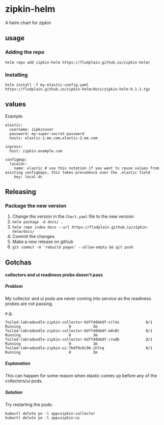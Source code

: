 # zipkin-helm
A helm chart for zipkin

## usage

### Adding the repo 

`helm repo add zipkin-helm https://flodplain.github.io/zipkin-helm/`

### Installing

`helm install -f my-elastic-config.yaml https://flodplain.github.io/zipkin-helm/docs/zipkin-helm-0.1.1.tgz`

## values

Example

```
elastic:
  username: zipkinuser
  password: my-super-secret-password
  hosts: elastic-1.me.com,elastic-2.me.com

ingress:
  host: zipkin.example.com

configmap:
  localdc:
    name: elastic # use this notation if you want to reuse values from existing configmaps, this takes precedence over the .elastic field
    key: local.dc
```

## Releasing

### Package the new version

1. Change the version in the `Chart.yaml` file to the new version
2. `helm package -d docs/ .`
3. `helm repo index docs --url https://flodplain.github.io/zipkin-helm/docs/`
4. Commit the changes
5. Make a new release on github
6. `git commit -m 'rebuild pages' --allow-empty && git push`

## Gotchas

#### collectors and ui readiness probe doesn't pass

##### Problem

My collector and ui pods are never coming into service as the readiness probes are not passing.

e.g.
```
foiled-labradoodle-zipkin-collector-6dff48b6df-crl4z            0/1       Running                      0          3m
foiled-labradoodle-zipkin-collector-6dff48b6df-m4v8t            0/1       Running                      0          3m
foiled-labradoodle-zipkin-collector-6dff48b6df-rrwdb            0/1       Running                      0          3m
foiled-labradoodle-zipkin-ui-7bdf9c6c96-jh7vq                   0/1       Running                      0          3m
```

##### Explanation

This can happen for some reason when elastic comes up before any of the collectors/ui pods.

##### Solution
Try restarting the pods:

```
kubectl delete po -l app=zipkin-collector
kubectl delete po -l app=zipkin-ui
```
